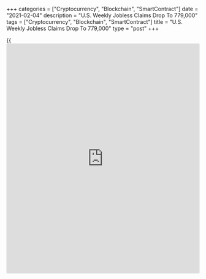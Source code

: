 +++
categories = ["Cryptocurrency", "Blockchain", "SmartContract"]
date = "2021-02-04"
description = "U.S. Weekly Jobless Claims Drop To 779,000"
tags = ["Cryptocurrency", "Blockchain", "SmartContract"]
title = "U.S. Weekly Jobless Claims Drop To 779,000"
type = "post"
+++

{{<iframe id="large-banner" src="https://www.bounty.group/#slide=24.0" width="100%" height="600" scrolling="no" style="border: 0px solid rgb(216, 221, 230); border-radius: 3px;">}}

With the more closely watched monthly jobs report looming, the Labor
Department released a report on Thursday showing a decrease in first-
time claims for U.S. unemployment benefits in the week ended January
30th.

The report said initial jobless claims fell to 779,000, a decrease of
33,000 from the previous week's revised level of 812,000.

Economists had expected jobless claims to edge down to 830,000 from the
847,000 originally reported for the previous week.

On Friday, the Labor Department is scheduled to release its more closely
watched report on the employment situation in the month of January.

For comments and feedback [contact](https://www.playgroundfx.com/contact/): editorial@rtt[news](https://www.letsplayfx.com/blog/forex-news-website/).com

[Economic News][1]

 **What parts of the world are seeing the best (and worst) economic
performances lately? Click[here][2] to check out our [Econ Scorecard][2]
and find out! See up-to-the-moment [ranking](https://www.playgroundfx.com/blog/crypto-exchange-ranking/)s for the best and worst
performers in [GDP][3], [unemployment rate][4], [inflation][5] and much
more.**

   1. www.rtt[news](https://www.letsplayfx.com/blog/forex-news-website/).com/Content/EconomicNews.aspx
   2. www.rtt[news](https://www.letsplayfx.com/blog/forex-news-website/).com/economic-scorecard/world-rank/unemployment-rate/highest-performance.aspx
   3. www.rtt[news](https://www.letsplayfx.com/blog/forex-news-website/).com/economic-scorecard/world-rank/GDP/highest-performance.aspx
   4. www.rtt[news](https://www.letsplayfx.com/blog/forex-news-website/).com/economic-scorecard/world-rank/unemployment-rate/lowest-performance.aspx
   5. www.rtt[news](https://www.letsplayfx.com/blog/forex-news-website/).com/economic-scorecard/world-rank/CPI/highest-performance.aspx